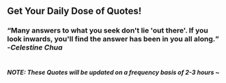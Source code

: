 ## Get Your Daily Dose of Quotes!
### <q>Many answers to what you seek don't lie 'out there'. If you look inwards, you'll find the answer has been in you all along.</q> -<em>Celestine Chua</em> <br><br>
##### NOTE: These Quotes will be updated on a frequency basis of 2-3 hours ~
